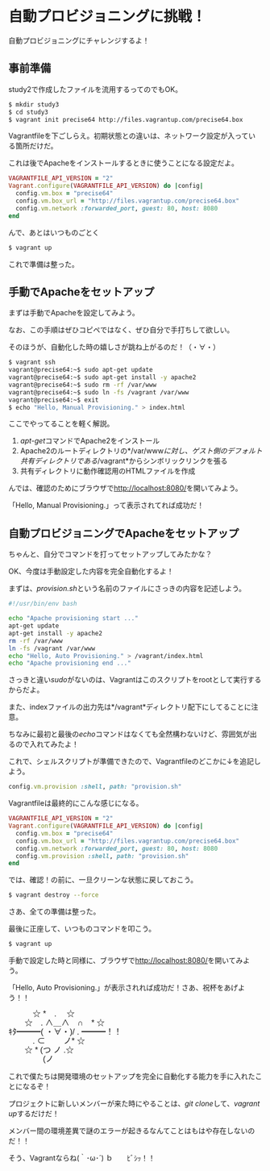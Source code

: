 自動プロビジョニングに挑戦！
===========================

自動プロビジョニングにチャレンジするよ！

## 事前準備

study2で作成したファイルを流用するってのでもOK。

```bash
$ mkdir study3
$ cd study3
$ vagrant init precise64 http://files.vagrantup.com/precise64.box
```

Vagrantfileを下ごしらえ。初期状態との違いは、ネットワーク設定が入っている箇所だけだ。

これは後でApacheをインストールするときに使うことになる設定だよ。

```ruby
VAGRANTFILE_API_VERSION = "2"
Vagrant.configure(VAGRANTFILE_API_VERSION) do |config|
  config.vm.box = "precise64"
  config.vm.box_url = "http://files.vagrantup.com/precise64.box"
  config.vm.network :forwarded_port, guest: 80, host: 8080
end
```

んで、あとはいつものごとく

```bash
$ vagrant up
```

これで準備は整った。


## 手動でApacheをセットアップ

まずは手動でApacheを設定してみよう。

なお、この手順はぜひコピペではなく、ぜひ自分で手打ちして欲しい。

そのほうが、自動化した時の嬉しさが跳ね上がるのだ！（・∀・）

```bash
$ vagrant ssh
vagrant@precise64:~$ sudo apt-get update
vagrant@precise64:~$ sudo apt-get install -y apache2
vagrant@precise64:~$ sudo rm -rf /var/www
vagrant@precise64:~$ sudo ln -fs /vagrant /var/www
vagrant@precise64:~$ exit
$ echo "Hello, Manual Provisioning." > index.html
```

ここでやってることを軽く解説。

1. *apt-get*コマンドでApache2をインストール
1. Apache2のルートディレクトリの*/var/www*に対し、ゲスト側のデフォルト共有ディレクトリである*/vagrant*からシンボリックリンクを張る
1. 共有ディレクトリに動作確認用のHTMLファイルを作成

んでは、確認のためにブラウザで<http://localhost:8080/>を開いてみよう。

「Hello, Manual Provisioning.」って表示されてれば成功だ！


## 自動プロビジョニングでApacheをセットアップ

ちゃんと、自分でコマンドを打ってセットアップしてみたかな？

OK、今度は手動設定した内容を完全自動化するよ！

まずは、*provision.sh*という名前のファイルにさっきの内容を記述しよう。

```bash
#!/usr/bin/env bash

echo "Apache provisioning start ..."
apt-get update
apt-get install -y apache2
rm -rf /var/www
ln -fs /vagrant /var/www
echo "Hello, Auto Provisioning." > /vagrant/index.html
echo "Apache provisioning end ..."
```

さっきと違い*sudo*がないのは、Vagrantはこのスクリプトをrootとして実行するからだよ。

また、indexファイルの出力先は*/vagrant*ディレクトリ配下にしてることに注意。

ちなみに最初と最後の*echo*コマンドはなくても全然構わないけど、雰囲気が出るので入れてみたよ！

これで、シェルスクリプトが準備できたので、Vagrantfileのどこかに↓を追記しよう。

```ruby
config.vm.provision :shell, path: "provision.sh"
```

Vagrantfileは最終的にこんな感じになる。

```ruby
VAGRANTFILE_API_VERSION = "2"
Vagrant.configure(VAGRANTFILE_API_VERSION) do |config|
  config.vm.box = "precise64"
  config.vm.box_url = "http://files.vagrantup.com/precise64.box"
  config.vm.network :forwarded_port, guest: 80, host: 8080
  config.vm.provision :shell, path: "provision.sh"
end
```

では、確認！の前に、一旦クリーンな状態に戻しておこう。

```bash
$ vagrant destroy --force
```

さあ、全ての準備は整った。

最後に正座して、いつものコマンドを叩こう。

```bash
$ vagrant up
```

手動で設定した時と同様に、ブラウザで<http://localhost:8080/>を開いてみよう。

「Hello, Auto Provisioning.」が表示されれば成功だ！さあ、祝杯をあげよう！！

<span style="font-family: IPAMonaPGothic,'ＭＳ Ｐゴシック',sans-serif;font-size:16px;line-height:18px;">
　　　☆ *　. 　☆ <br>
　　☆　. ∧＿∧　∩　* ☆ <br>
ｷﾀ━━━( ・∀・)/ . ━━━！！<br>
　　　. ⊂　　 ノ* ☆ <br>
　　☆ * (つ ノ .☆ <br>
　　　　 (ノ<br>
</span>


これで僕たちは開発環境のセットアップを完全に自動化する能力を手に入れたことになるぞ！

プロジェクトに新しいメンバーが来た時にやることは、*git clone*して、*vagrant up*するだけだ！

メンバー間の環境差異で謎のエラーが起きるなんてことはもはや存在しないのだ！！

そう、Vagrantならね(｀･ω･´) ｂ　　ﾋﾞｼｯ！！ 



